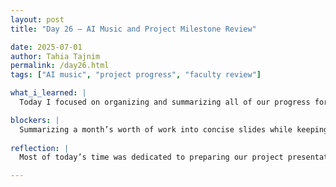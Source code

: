 ```yaml
---
layout: post
title: "Day 26 – AI Music and Project Milestone Review"

date: 2025-07-01
author: Tahia Tajnim
permalink: /day26.html
tags: ["AI music", "project progress", "faculty review"]   

what_i_learned: |
  Today I focused on organizing and summarizing all of our progress for the upcoming project presentation. We compiled our machine learning workflow, analysis results, and visualizations into a clear, structured slide deck. This review helped me better understand the flow of our data pipeline and how each step contributes to the final output. Also, I explored how artificial intelligence can be used creatively to generate music. We learned how to provide personal stories, themes, or emotions as input, and the AI transformed them into songs. This opened my eyes to the connection between technology and self-expression. I also got more comfortable discussing my background and how it shapes my goals.

blockers: |  
  Summarizing a month’s worth of work into concise slides while keeping them informative was challenging. Selecting the most relevant visualizations and explaining our model’s performance in simple terms took multiple revisions.
  
reflection: |
  Most of today’s time was dedicated to preparing our project presentation for Thursday. We reviewed all our work, from data preprocessing and feature selection to model training and evaluation. Our team finalized the slides to ensure they include performance metrics like accuracy, recall, and RMSE, along with visuals such as confusion matrices and error comparisons. We also met with our faculty mentor to walk through the code and slides. His input helped us confirm we’re on the right track. Although we had a short team-building activity where we created songs using personal stories through the Suno AI music app, the main highlight was consolidating and presenting the technical depth of our summer research.

---
```



